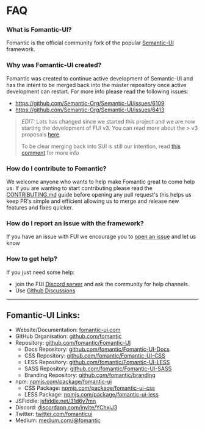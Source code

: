 # FAQ

### What is Fomantic-UI?
Fomantic is the official community fork of the popular [Semantic-UI](https://github.com/Semantic-Org/Semantic-UI) framework.

### Why was Fomantic-UI created?
Fomantic was created to continue active development of Semantic-UI and has the intent to be merged back into the master repository once active development can restart. For more info please read the following issues:
- https://github.com/Semantic-Org/Semantic-UI/issues/6109
- https://github.com/Semantic-Org/Semantic-UI/issues/6413

> *EDIT:* Lots has changed since we started this project and we are now starting the development of FUI v3. You can read more about the > v3 proposals [here](https://github.com/fomantic/Fomantic-UI/issues/319).
>
> To be clear merging back into SUI is still our intention, read [this comment](https://github.com/fomantic/Fomantic-UI/issues/319#issuecomment-461736399) for more info

### How do I contribute to Fomantic?
We welcome anyone who wants to help make Fomantic great to come help us. If you are wanting to start contributing please read the [CONTRIBUTING.md](CONTRIBUTING.md) guide before opening any pull request's this helps us keep PR's simple and efficient allowing us to merge and release new features and fixes quicker.

### How do I report an issue with the framework?
If you have an issue with FUI we encourage you to [open an issue](https://github.com/fomantic/Fomantic-UI/issues/new) and let us know

### How to get help?
If you just need some help:
- join the FUI [Discord server](https://discordapp.com/invite/YChxjJ3) and ask the community for help channels.
- Use [Github Discussions](https://github.com/fomantic/Fomantic-UI/discussions)

---

## Fomantic-UI Links:
- Website/Documentation: [fomantic-ui.com](https://fomantic-ui.com)
- GitHub Organisation: [github.com/fomantic](https://github.com/fomantic)
- Repository: [github.com/fomantic/Fomantic-UI](https://github.com/fomantic/Fomantic-UI)
  - Docs Repository: [github.com/fomantic/Fomantic-UI-Docs](https://github.com/fomantic/Fomantic-UI-Docs)
  - CSS Repository: [github.com/fomantic/Fomantic-UI-CSS](https://github.com/fomantic/Fomantic-UI-CSS)
  - LESS Repository: [github.com/fomantic/Fomantic-UI-LESS](https://github.com/fomantic/Fomantic-UI-LESS)
  - SASS Repository: [github.com/fomantic/Fomantic-UI-SASS](https://github.com/fomantic/Fomantic-UI-SASS)
  - Branding Repository: [github.com/fomantic/branding](https://github.com/fomantic/branding)
- npm: [npmjs.com/package/fomantic-ui](https://npmjs.com/package/fomantic-ui)
  - CSS Package: [npmjs.com/package/fomantic-ui-css](https://npmjs.com/package/fomantic-ui-css)
  - LESS Package: [npmjs.com/package/fomantic-ui-less](https://npmjs.com/package/fomantic-ui-less)
- JSFiddle: [jsfiddle.net/31d6y7mn](https://jsfiddle.net/31d6y7mn)
- Discord: [discordapp.com/invite/YChxjJ3](https://discordapp.com/invite/YChxjJ3)
- Twitter: [twitter.com/fomanticui](https://twitter.com/fomanticui)
- Medium: [medium.com/@fomantic](https://medium.com/@fomantic)
